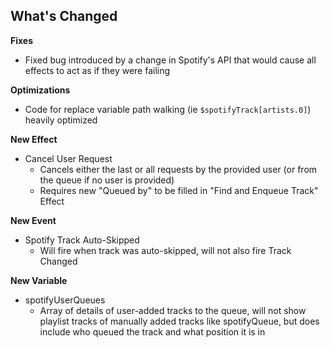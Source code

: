 ## What's Changed

**Fixes**

- Fixed bug introduced by a change in Spotify's API that would cause all effects to act as if they were failing

**Optimizations**

- Code for replace variable path walking (ie `$spotifyTrack[artists.0]`) heavily optimized

**New Effect**

- Cancel User Request
  - Cancels either the last or all requests by the provided user (or from the queue if no user is provided)
  - Requires new "Queued by" to be filled in "Find and Enqueue Track" Effect

**New Event**

- Spotify Track Auto-Skipped
  - Will fire when track was auto-skipped, will not also fire Track Changed

**New Variable**

- spotifyUserQueues
  - Array of details of user-added tracks to the queue, will not show playlist tracks of manually added tracks like spotifyQueue, but does include who queued the track and what position it is in
